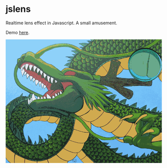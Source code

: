 # jslens
Realtime lens effect in Javascript. A small amusement.

Demo [here](http://luismedel.com/labs/lens/).

![Screenshot](https://raw.githubusercontent.com/luismedel/jslens/master/preview.gif "Preview")
